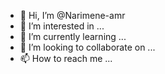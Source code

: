 - 👋 Hi, I’m @Narimene-amr
- 👀 I’m interested in ...
- 🌱 I’m currently learning ...
- 💞️ I’m looking to collaborate on ...
- 📫 How to reach me ...

<!---
Narimene-amr/Narimene-amr is a ✨ special ✨ repository because its `README.md` (this file) appears on your GitHub profile.
You can click the Preview link to take a look at your changes.
--->
